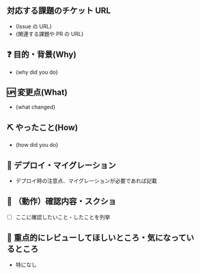 ## 対応する課題のチケット URL

- {Issue の URL}
- {関連する課題や PR の URL}

## :question: 目的・背景(Why)

- {why did you do}

## :up: 変更点(What)

- {what changed}

## :pick: やったこと(How)

- {how did you do}

## :red_circle: デプロイ・マイグレーション

- デプロイ時の注意点、マイグレーションが必要であれば記載

## :camera_flash: （動作）確認内容・スクショ

- [ ] ここに確認したいこと・したことを列挙

## :eyes: 重点的にレビューしてほしいところ・気になっているところ

- 特になし
